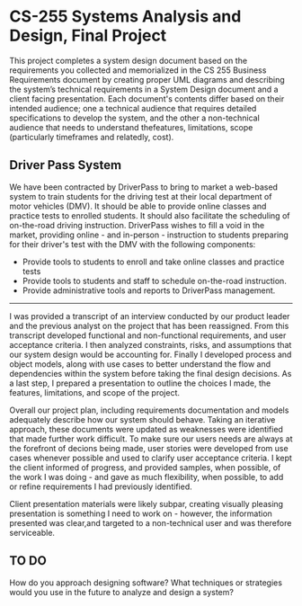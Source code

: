 # CS-255 Systems Analysis and Design, Final Project
This project completes a system design document based on the requirements you collected and memorialized in the CS 255 Business Requirements 
document by creating proper UML diagrams and describing the system’s technical requirements in a System Design document and a client facing presentation.
Each document's contents differ based on their intended audience; one a technical audience that requires detailed specifications to develop the system, 
and the other a non-technical audience that needs to understand thefeatures, limitations, scope (particularly timeframes and relatedly, cost).

## Driver Pass System
We have been contracted by DriverPass to bring to market a web-based system to train students for the driving test at their local department of motor vehicles (DMV). It should be able to provide online classes and practice tests to enrolled students. It should also facilitate the scheduling of on-the-road driving instruction.
DriverPass wishes to fill a void in the market, providing online - and in-person - instruction to students preparing for their driver's test with the DMV with the following components:
* Provide tools to students to enroll and take online classes and practice tests
* Provide tools to students and staff to schedule on-the-road instruction.
* Provide administrative tools and reports to DriverPass management.

<hr>

I was provided a transcript of an interview conducted by our product leader and the previous analyst on the project that has been reassigned. From this transcript 
developed functional and non-functional requirements, and user acceptance criteria. I then analyzed constraints, risks, and assumptions that our system design would be accounting for. Finally I developed process and object models, along with use cases to better understand the flow and dependencies within the system before taking the final design decisions. As a last step, I prepared a presentation to outline the choices I made, the features, limitations, and scope of the project.

Overall our project plan, including requirements documentation and models adequately describe how our system should behave. Taking an iterative approach, these documents were updated as weaknesses were identified that made further work difficult. To make sure our users needs are always at the forefront of decions being made, user stories were developed from use cases whenever possible and used to clarify user acceptance criteria. I kept the client informed of progress, and provided samples, when possible, of the work I was doing - and gave as much flexibility, when possible, to add or refine requirements I had previously identified. 

Client presentation materials were likely subpar, creating visually pleasing presentation is something I need to work on - however, the information presented was clear,and targeted to a non-technical user and was therefore serviceable.

## TO DO
How do you approach designing software? What techniques or strategies would you use in the future to analyze and design a system?
